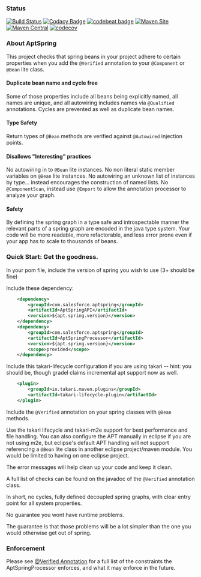 ### Status ###

[![Build Status](https://travis-ci.org/salesforce/AptSpring.svg?branch=master)](https://travis-ci.org/salesforce/AptSpring)
[![Codacy Badge](https://api.codacy.com/project/badge/Grade/7e9fe7e2a2534e9dacddaf15a9fc27e4)](https://www.codacy.com/app/rexhoffman/AptSpring?utm_source=github.com&amp;utm_medium=referral&amp;utm_content=salesforce/AptSpring&amp;utm_campaign=Badge_Grade)
[![codebeat badge](https://codebeat.co/badges/a0528ed4-185e-4ac2-90c5-a93477656a7a)](https://codebeat.co/projects/github-com-salesforce-aptspring-master)
[![Maven Site](https://img.shields.io/badge/maven_site-2.0.3-green.svg)](https://salesforce.github.com/AptSpring/2.0.3/index.html)
[![Maven Central](https://maven-badges.herokuapp.com/maven-central/com.salesforce.aptspring/AptSpringParent/badge.svg)](https://maven-badges.herokuapp.com/maven-central/com.salesforce.aptspring/AptSpringParent)
[![codecov](https://codecov.io/gh/salesforce/AptSpring/branch/master/graph/badge.svg)](https://codecov.io/gh/salesforce/AptSpring)

### About AptSpring ###

This project checks that spring beans in your project adhere to certain properties when you add the ```@Verified``` annotation to your ```@Component``` or ```@Bean``` lite class.

#### Duplicate bean name and cycle free ####

Some of those properties include all beans being explicitly named, all names are unique, and all autowiring includes names via ```@Qualified``` annotations.  Cycles are prevented as well as duplicate bean names.  

#### Type Safety ####

Return types of ```@Bean``` methods are verified against ```@Autowired``` injection points.

#### Disallows "Interesting" practices ####

No autowiring in to ```@Bean``` lite instances.
No non literal static member variables on ```@Bean``` lite instances.
No autowiring an unknown list of instances by type... instead encourages the construction of named lists.
No ```@ComponentScan```, instead use ```@Import``` to allow the annotation processor to analyze your graph.

#### Safety ####

By defining the spring graph in a type safe and introspectable manner the relevant parts of a spring graph are encoded in the java type system.  Your code will be more readable, more refactorable, and less error prone even if your app has to scale to thousands of beans.

### Quick Start: Get the goodness. ###

In your pom file, include the version of spring you wish to use (3+ should be fine)

Include these dependency:

```xml
    <dependency>
        <groupId>com.salesforce.aptspring</groupId>
        <artifactId>AptSpringAPI</artifactId>
        <version>${apt.spring.version}</version>
    </dependency>
    <dependency>
        <groupId>com.salesforce.aptspring</groupId>
        <artifactId>AptSpringProcessor</artifactId>
        <version>${apt.spring.version}</version>
        <scope>provided</scope>
    </dependency>
```

Include this takari-lifecycle configuration if you are using takari -- hint: you should be, though gradel claims incremental apt support now as well.

```xml
    <plugin>
        <groupId>io.takari.maven.plugins</groupId>
        <artifactId>takari-lifecycle-plugin</artifactId>
    </plugin>

```

Include the ```@Verified``` annotation on your spring classes with ```@Bean``` methods.

Use the takari lifecycle and takari-m2e support for best performance and file handling.
You can also configure the APT manually in eclipse if you are not using m2e, but eclipse's default APT handling will not support referencing a ```@Bean``` lite class in another eclipse project/maven module.   You would be limited to having on one eclipse project.

The error messages will help clean up your code and keep it clean.

A full list of checks can be found on the javadoc of the ```@Verified``` annotation class.

In short, no cycles, fully defined decoupled spring graphs, with clear entry point for all system properties.

No guarantee you wont have runtime problems.

The guarantee is that those problems will be a lot simpler than the one you would otherwise get out of spring.

### Enforcement ###
Please see [@Verified Annotation](./AptSpringAPI/src/main/java/com/salesforce/aptspring/Verified.java#L35) for a full list of the
constraints the AptSpringProcessor enforces, and what it may enforce in the future.
